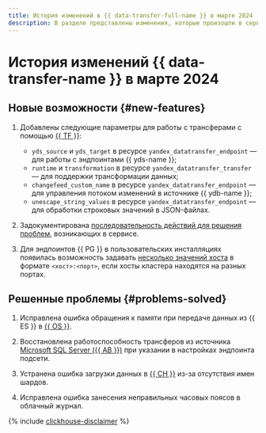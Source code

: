 ```yaml
---
title: История изменений в {{ data-transfer-full-name }} в марте 2024
description: В разделе представлены изменения, которые произошли в сервисе {{ data-transfer-name }} в марте 2024 года.
---
```


# История изменений {{ data-transfer-name }} в марте 2024

## Новые возможности {#new-features}

1. Добавлены следующие параметры для работы с трансферами с помощью [{{ TF }}](../tf-ref.md):
    * `yds_source` и `yds_target` в ресурсе `yandex_datatransfer_endpoint` — для работы с эндпоинтами {{ yds-name }};
    * `runtime` и `transformation` в ресурсе `yandex_datatransfer_transfer` — для поддержки трансформации данных;
    * `changefeed_custom_name` в ресурсе `yandex_datatransfer_endpoint` — для управления потоком изменений в источнике {{ ydb-name }};
    * `unescape_string_values` в ресурсе `yandex_datatransfer_endpoint` — для обработки строковых значений в JSON-файлах.

1. Задокументирована [последовательность действий для решения проблем](../troubleshooting/index.md#overview), возникающих в сервисе. 


1. Для эндпоинтов {{ PG }} в пользовательских инсталляциях появилась возможность задавать [несколько значений хоста](../operations/endpoint/source/postgresql.md#on-premise) в формате `<хост>:<порт>`, если хосты кластера находятся на разных портах.

## Решенные проблемы {#problems-solved}


1. Исправлена ошибка обращения к памяти при передаче данных из {{ ES }} в [{{ OS }}](../operations/endpoint/target/opensearch.md).

1. Восстановлена работоспособность трансферов из источника [Microsoft SQL Server ({{ AB }})](../operations/endpoint/source/mssql.md) при указании в настройках эндпоинта подсети.


1. Устранена ошибка загрузки данных в [{{ CH }}](../operations/endpoint/target/clickhouse.md) из-за отсутствия имен шардов.

1. Исправлена ошибка занесения неправильных часовых поясов в облачный журнал.

{% include [clickhouse-disclaimer](../../_includes/clickhouse-disclaimer.md) %}